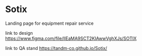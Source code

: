 # Sotix
Landing page for equipment repair service

link to design https://www.figma.com/file/lIEaMA9SCT2KIAwwVghXJs/SOTIX

link to QA stand https://tandm-co.github.io/Sotix/
